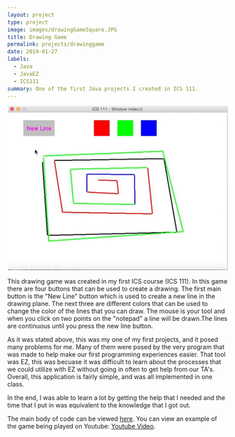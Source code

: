 ```yaml
---
layout: project
type: project
image: images/drawingGameSquare.JPG
title: Drawing Game
permalink: projects/drawinggame
date: 2019-01-27
labels:
  - Java
  - JavaEZ
  - ICS111
summary: One of the first Java projects I created in ICS 111.
---
```


<img class="ui medium right floated rounded image" src="/images/drawingGame.JPG">

This drawing game was created in my first ICS course (ICS 111). In this game there are four buttons that can be used to create a drawing. The first main button is the "New Line" button which is used to create a new line in the drawing plane. The next three are different colors that can be used to change the color of the lines that you can draw. The mouse is your tool and when you click on two points on the "notepad" a line will be drawn.The lines are continuous until you press the new line button.

As it was stated above, this was my one of my first projects, and it posed many problems for me. Many of them were posed by the very program that was made to help make our first programming experiences easier. That tool was EZ, this was becuase it was difficult to learn about the processes that we could utilize with EZ without going in often to get help from our TA's. Overall, this application is fairly simple, and was all implemented in one class.

In the end, I was able to learn a lot by getting the help that I needed and the time that I put in was equivalent to the knowledge that I got out. 

The main body of code can be viewed [here](https://github.com/tylerchinen/drawinggame).
You can view an example of the game being played on Youtube: [Youtube Video](https://www.youtube.com/watch?v=WK3JRqX0R3k).
